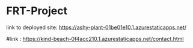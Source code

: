 # FRT-Project

link to deployed site: https://ashy-plant-01be01e10.1.azurestaticapps.net/

#link : https://kind-beach-0f4acc210.1.azurestaticapps.net/contact.html
